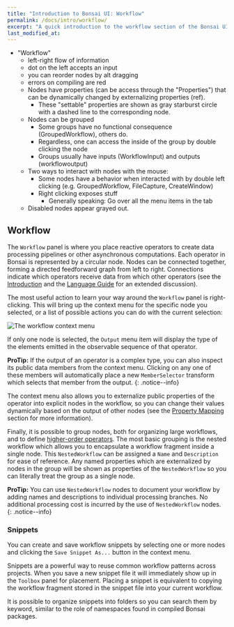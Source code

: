```yaml
---
title: "Introduction to Bonsai UI: Workflow"
permalink: /docs/intro/workflow/
excerpt: "A quick introduction to the workflow section of the Bonsai UI."
last_modified_at:
---
```


- "Workflow"
  - left-right flow of information
  - dot on the left accepts an input
  - you can reorder nodes by alt dragging
  - errors on compiling are red
  - Nodes have properties (can be access through the "Properties") that can be dynamically changed by externalizing properties (ref).
    - These "settable" properties are shown as gray starburst circle with a dashed line to the corresponding node.
  - Nodes can be grouped
    - Some groups have no functional consequence (GroupedWorkflow), others do.
    - Regardless, one can access the inside of the group by double clicking the node
    - Groups usually have inputs (WorkflowInput) and outputs (workflowoutput)
  - Two ways to interact with nodes with the mouse:
    - Some nodes have a behavior when interacted with by double left clicking (e.g. GroupedWorkflow, FileCapture, CreateWindow)
    - Right clicking exposes stuff
      - Generally speaking: Go over all the menu items in the tab
  - Disabled nodes appear grayed out. 


## Workflow

The `Workflow` panel is where you place reactive operators to create data processing pipelines or other asynchronous computations. Each operator in Bonsai is represented by a circular node. Nodes can be connected together, forming a directed feedforward graph from left to right. Connections indicate which operators receive data from which other operators (see the [Introduction](/introduction/) and the [Language Guide](/docs/observables/) for an extended discussion).

The most useful action to learn your way around the `Workflow` panel is right-clicking. This will bring up the context menu for the specific node you selected, or a list of possible actions you can do with the current selection:

![The workflow context menu](~/images/contextmenu.png)

If only one node is selected, the `Output` menu item will display the type of the elements emitted in the observable sequence of that operator.

**ProTip:** If the output of an operator is a complex type, you can also inspect its public data members from the context menu. Clicking on any one of these members will automatically place a new `MemberSelector` transform which selects that member from the output.
{: .notice--info}

The context menu also allows you to externalize public properties of the operator into explicit nodes in the workflow, so you can change their values dynamically based on the output of other nodes (see the [Property Mapping](/docs/property-mapping/) section for more information).

Finally, it is possible to group nodes, both for organizing large workflows, and to define [higher-order operators](/docs/higher-order/). The most basic grouping is the nested workflow which allows you to encapsulate a workflow fragment inside a single node. This `NestedWorkflow` can be assigned a `Name` and `Description` for ease of reference. Any named properties which are externalized by nodes in the group will be shown as properties of the `NestedWorkflow` so you can literally treat the group as a single node.

**ProTip:** You can use `NestedWorkflow` nodes to document your workflow by adding names and descriptions to individual processing branches. No additional processing cost is incurred by the use of `NestedWorkflow` nodes.
{: .notice--info}

### Snippets

You can create and save workflow snippets by selecting one or more nodes and clicking the `Save Snippet As...` button in the context menu.

Snippets are a powerful way to reuse common workflow patterns across projects. When you save a new snippet file it will immediately show up in the `Toolbox` panel for placement. Placing a snippet is equivalent to copying the workflow fragment stored in the snippet file into your current workflow.

It is possible to organize snippets into folders so you can search them by keyword, similar to the role of namespaces found in compiled Bonsai packages.